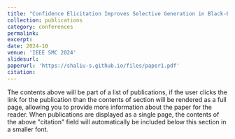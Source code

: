 ```yaml
---
title: "Confidence Elicitation Improves Selective Generation in Black-Box Large Language Models"
collection: publications
category: conferences
permalink: 
excerpt: 
date: 2024-10
venue: 'IEEE SMC 2024'
slidesurl: 
paperurl: 'https://shaliu-s.github.io/files/paper1.pdf'
citation: 
---
```


The contents above will be part of a list of publications, if the user clicks the link for the publication than the contents of section will be rendered as a full page, allowing you to provide more information about the paper for the reader. When publications are displayed as a single page, the contents of the above "citation" field will automatically be included below this section in a smaller font.
